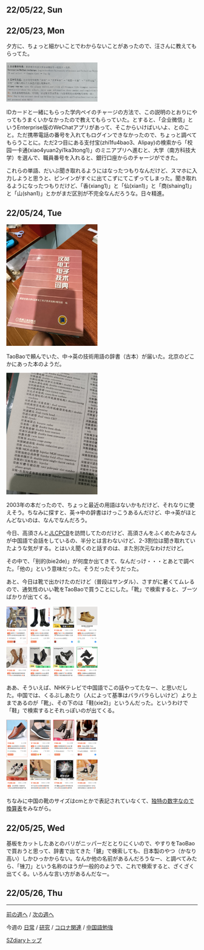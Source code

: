 ## 22/05/22, Sun


## 22/05/23, Mon

夕方に、ちょっと細かいことでわからないことがあったので、汪さんに教えてもらってた。

<img src="https://github.com/akita11/SZdiary/blob/main/diary/photo/2022-05-23_16.52.04.jpg" width="240px">

IDカードと一緒にもらった学内ペイのチャージの方法で、この説明のとおりにやってもうまくいかなかったので教えてもらっていた。とすると、「企业微信」というEnterprise版のWeChatアプリがあって、そこからいけばいいよ、とのこと。ただ携帯電話の番号を入れてもログインできなかったので、ちょっと調べてもらうことに。ただ2つ目にある支付宝(zhi1fu4bao3、Alipay)の検索から「校园一卡通(xiao4yuan2yi1ka3tong1)」のミニアプリへ進むと、大学（南方科技大学）を選んで、職員番号を入れると、銀行口座からのチャージができた。

これらの単語、だいぶ聞き取れるようにはなったつもりなんだけど、スマホに入力しようと思うと、ピンインがすぐに出てこずにてこずってしまった。聞き取れるようになったつもりだけど、「香(xiang1)」と「仙(xian1)」と「商(shaing1)」と「山(shan1)」とかがまだ区別が不完全なんだろうな。日々精進。


## 22/05/24, Tue

<img src="https://github.com/akita11/SZdiary/blob/main/diary/photo/2022-05-23_21.04.34.jpg" width="240px">

TaoBaoで頼んでいた、中→英の技術用語の辞書（古本）が届いた。北京のどこかにあった本のようだ。

<img src="https://github.com/akita11/SZdiary/blob/main/diary/photo/2022-05-23_21.04.53.jpg" width="240px">

2003年の本だったので、ちょっと最近の用語はないかもだけど、それなりに使えそう。ちなみに探すと、英→中の辞書はけっこうあるんだけど、中→英がほとんどないのは、なんでなんだろう。

今日、高須さんと[JLCPCB](https://www.jlcpcb.com)を訪問してたのだけど、高須さんをふくめたみなさんが中国語で会話をしているの、半分とは言わないけど、2-3割位は聞き取れていたような気がする。とはいえ聞くのと話すのは、また別次元なわけだけど。

その中で、「别的(bie2de)」が何度か出てきて、なんだっけ・・・とあとで調べた。「他の」という意味だった。そうだったそうだった。

あと、今日は靴で出かけたのだけど（普段はサンダル）、さすがに暑くてムレるので、通気性のいい靴をTaoBaoで買うことにした。「靴」で検索すると、ブーツばかりが出てくる。

<img src="https://github.com/akita11/SZdiary/blob/main/diary/photo/2022-05-24_17.03.04.png" width="240px">

ああ、そういえば、NHKテレビで中国語でこの話やってたなー、と思いだした。中国では、くるぶしあたり（人によって基準はバラバラらしいけど）より上まであるのが「靴」、その下のは「鞋(xie2)」というんだった。というわけで「鞋」で検索するとそれっぽいのが出てくる。

<img src="https://github.com/akita11/SZdiary/blob/main/diary/photo/2022-05-24_17.03.17.png" width="240px">

ちなみに中国の靴のサイズはcmとかで表記されていなくて、[独特の数字なので換算表](https://chinaiwate.com/useful-information/shoes-size-japan-china)をみながら。


## 22/05/25, Wed

基板をカットしたあとのバリがニッパーだととりにくいので、やすりをTaoBaoで買おうと思って、辞書で出てきた「鑢」で検索しても、日本製のやつ（かなり高い）しかひっかからない。なんか他の名前があるんだろうなー、と調べてみたら、「锉刀」という名称のほうが一般的のようで、これで検索すると、ざくざく出てくる。いろんな言い方があるんだなー。


## 22/05/26, Thu

***

[前の週へ](2205-3.md) /
[次の週へ](2205-5.md)

今週の
[日常](../diary/2205-4.md) /
[研究](../research/2205-4.md) /
[コロナ関連](../covid19/2205-4.md) / 
[中国語勉強](../chinese/2205-4.md)

[SZdiaryトップ](../../README.md)
